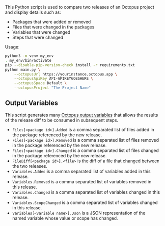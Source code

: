 This Python script is used to compare two releases of an Octopus project and display details such as:

* Packages that were added or removed
* Files that were changed in the packages
* Variables that were changed
* Steps that were changed

Usage:

```bash
python3 -m venv my_env
. my_env/bin/activate
pip --disable-pip-version-check install -r requirements.txt
python main.py \
    --octopusUrl https://yourinstance.octopus.app \
    --octopusApiKey API-APIKEYGOESHERE \
    --octopusSpace Default \
    --octopusProject "The Project Name"
```

## Output Variables

This script generates many [Octopus output variables](https://octopus.com/docs/projects/variables/output-variables)
that allows the results of the release diff to be consumed in subsequent steps.

* `Files[<package id>].Added` is a comma separated list of files added in the package referenced by the new release.
* `Files[<package id>].Removed` is a comma separated list of files removed in the package referenced by the new release.
* `Files[<package id>].Changed` is a comma separated list of files changed in the package referenced by the new release.
* `FileDiff[<package id>].<file>` is the diff of a file that changed between the two releases.
* `Variables.Added` is a comma separated list of variables added in this release.
* `Variables.Removed` is a comma separated list of variables removed in this release.
* `Variables.Changed` is a comma separated list of variables changed in this release.
* `Variables.ScopeChanged` is a comma separated list of variables changed in this release.
* `Variables[<variable name>].Json` is a JSON representation of the named variable whose value or scope has changed.
